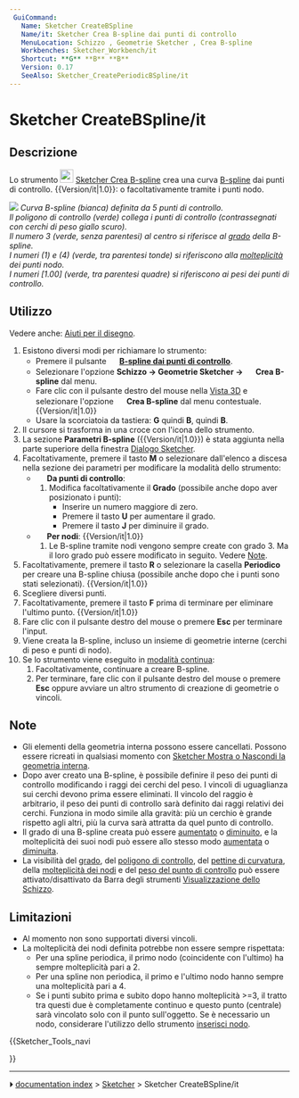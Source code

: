 ```yaml
---
 GuiCommand:
   Name: Sketcher CreateBSpline
   Name/it: Sketcher Crea B-spline dai punti di controllo
   MenuLocation: Schizzo , Geometrie Sketcher , Crea B-spline
   Workbenches: Sketcher_Workbench/it
   Shortcut: **G** **B** **B**
   Version: 0.17
   SeeAlso: Sketcher_CreatePeriodicBSpline/it
---
```


# Sketcher CreateBSpline/it



## Descrizione

Lo strumento <img alt="" src=images/Sketcher_CreateBSpline.svg  style="width:24px;"> [Sketcher Crea B-spline](Sketcher_CreateBSpline/it.md) crea una curva [B-spline](B-Splines/it.md) dai punti di controllo. {{Version/it|1.0}}: o facoltativamente tramite i punti nodo.

![](images/Sketcher_CreateBSpline_Example.png ) 
*Curva B-spline (bianca) definita da 5 punti di controllo.<br>
Il poligono di controllo (verde) collega i punti di controllo (contrassegnati con cerchi di peso giallo scuro).<br>
Il numero 3 (verde, senza parentesi) al centro si riferisce al [grado](Sketcher_BSplineIncreaseDegree/it#Description.md) della B-spline.<br>
I numeri (1) e (4) (verde, tra parentesi tonde) si riferiscono alla [molteplicità](Sketcher_BSplineDecreaseKnotMultiplicity/it#Description.md) dei punti nodo.<br>
I numeri [1.00] (verde, tra parentesi quadre) si riferiscono ai pesi dei punti di controllo.*



## Utilizzo

Vedere anche: [Aiuti per il disegno](Sketcher_Workbench/it#Drawing_aids.md).

1.  Esistono diversi modi per richiamare lo strumento:
    -   Premere il pulsante **<img src="images/Sketcher_CreateBSpline.svg" width=16px> [B-spline dai punti di controllo](Sketcher_CreateBSpline/it.md)**.
    -   Selezionare l\'opzione **Schizzo → Geometrie Sketcher → <img src="images/Sketcher_CreateBSpline.svg" width=16px> Crea B-spline** dal menu.
    -   Fare clic con il pulsante destro del mouse nella [Vista 3D](3D_view/it.md) e selezionare l\'opzione **<img src="images/Sketcher_CreateBSpline.svg" width=16px> Crea B-spline** dal menu contestuale. {{Version/it|1.0}}
    -   Usare la scorciatoia da tastiera: **G** quindi **B**, quindi **B**.
2.  Il cursore si trasforma in una croce con l\'icona dello strumento.
3.  La sezione **Parametri B-spline** ({{Version/it|1.0}}) è stata aggiunta nella parte superiore della finestra [Dialogo Sketcher](Sketcher_Dialog/it.md).
4.  Facoltativamente, premere il tasto **M** o selezionare dall\'elenco a discesa nella sezione dei parametri per modificare la modalità dello strumento:
    -   <img alt="" src=images/Sketcher_CreateBSpline.svg  style="width:16px;"> **Da punti di controllo**:
        1.  Modifica facoltativamente il **Grado** (possibile anche dopo aver posizionato i punti):
            -   Inserire un numero maggiore di zero.
            -   Premere il tasto **U** per aumentare il grado.
            -   Premere il tasto **J** per diminuire il grado.
    -   <img alt="" src=images/Sketcher_CreateBSplineByInterpolation.svg  style="width:16px;"> **Per nodi**: {{Version/it|1.0}}
        1.  Le B-spline tramite nodi vengono sempre create con grado 3. Ma il loro grado può essere modificato in seguito. Vedere [Note](#Note.md).
5.  Facoltativamente, premere il tasto **R** o selezionare la casella **Periodico** per creare una B-spline chiusa (possibile anche dopo che i punti sono stati selezionati). {{Version/it|1.0}}
6.  Scegliere diversi punti.
7.  Facoltativamente, premere il tasto **F** prima di terminare per eliminare l\'ultimo punto. {{Version/it|1.0}}
8.  Fare clic con il pulsante destro del mouse o premere **Esc** per terminare l\'input.
9.  Viene creata la B-spline, incluso un insieme di geometrie interne (cerchi di peso e punti di nodo).
10. Se lo strumento viene eseguito in [modalità continua](Sketcher_Workbench/it#Continue_modes.md):
    1.  Facoltativamente, continuare a creare B-spline.
    2.  Per terminare, fare clic con il pulsante destro del mouse o premere **Esc** oppure avviare un altro strumento di creazione di geometrie o vincoli.



## Note

-   Gli elementi della geometria interna possono essere cancellati. Possono essere ricreati in qualsiasi momento con [Sketcher Mostra o Nascondi la geometria interna](Sketcher_RestoreInternalAlignmentGeometry/it.md).
-   Dopo aver creato una B-spline, è possibile definire il peso dei punti di controllo modificando i raggi dei cerchi del peso. I vincoli di uguaglianza sui cerchi devono prima essere eliminati. Il vincolo del raggio è arbitrario, il peso dei punti di controllo sarà definito dai raggi relativi dei cerchi. Funziona in modo simile alla gravità: più un cerchio è grande rispetto agli altri, più la curva sarà attratta da quel punto di controllo.
-   Il grado di una B-spline creata può essere [aumentato](Sketcher_BSplineIncreaseDegree/it.md) o [diminuito](Sketcher_BSplineDecreaseDegree/it.md), e la molteplicità dei suoi nodi può essere allo stesso modo [aumentata](Sketcher_BSplineIncreaseKnotMultiplicity/it.md) o [diminuita](Sketcher_BSplineIncreaseKnotMultiplicity/it.md).
-   La visibilità del [grado](Sketcher_BSplineDegree/it.md), del [poligono di controllo](Sketcher_BSplinePolygon/it.md), del [pettine di curvatura](Sketcher_BSplineComb/it.md), della [molteplicità dei nodi](Sketcher_BSplineKnotMultiplicity/it.md) e del [peso del punto di controllo](Sketcher_BSplinePoleWeight/it.md) può essere attivato/disattivato da Barra degli strumenti [Visualizzazione dello Schizzo](Sketcher_Workbench/it#Sketcher_visivo.md).



## Limitazioni

-   Al momento non sono supportati diversi vincoli.
-   La molteplicità dei nodi definita potrebbe non essere sempre rispettata:
    -   Per una spline periodica, il primo nodo (coincidente con l\'ultimo) ha sempre molteplicità pari a 2.
    -   Per una spline non periodica, il primo e l\'ultimo nodo hanno sempre una molteplicità pari a 4.
    -   Se i punti subito prima e subito dopo hanno molteplicità \>=3, il tratto tra questi due è completamente continuo e questo punto (centrale) sarà vincolato solo con il punto sull\'oggetto. Se è necessario un nodo, considerare l\'utilizzo dello strumento [inserisci nodo](Sketcher_BSplineInsertKnot/it.md).





{{Sketcher_Tools_navi

}}



---
⏵ [documentation index](../README.md) > [Sketcher](Sketcher_Workbench.md) > Sketcher CreateBSpline/it
